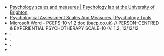 - [Psychology scales and measures | Psychology lab at the University of Brighton](https://blogs.brighton.ac.uk/sasspsychlab/psychology-scales-and-measures/)
- [Psychological Assessment Scales And Measures | Psychology Tools](https://www.psychologytools.com/download-scales-and-measures/#Self-esteem_&_self-criticism)
- [Microsoft Word - PCEPS-10 v1.2.doc (bacp.co.uk)](https://www.bacp.co.uk/media/5752/pceps-therapy-adherence-scale.pdf) // PERSON–CENTRED & EXPERIENTIAL PSYCHOTHERAPY SCALE-10 (V. 1.2, 12/12/12
- .
- .
- .
- 

